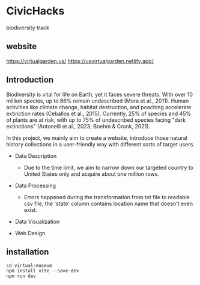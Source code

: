 # CivicHacks
biodiversity track

## website
https://virtualgarden.us/
https://usvirtualgarden.netlify.app/

## Introduction

Biodiversity is vital for life on Earth, yet it faces severe threats. With over 10 million species, up to 86% remain undescribed (Mora et al., 2011). Human activities like climate change, habitat destruction, and poaching accelerate extinction rates (Ceballos et al., 2015). Currently, 25% of species and 45% of plants are at risk, with up to 75% of undescribed species facing "dark extinctions" (Antonelli et al., 2023; Boehm & Cronk, 2021).

In this project, we mainly aim to create a website,
introduce those natural history collections in a user-friendly way with different sorts of target users.

- Data Description
  - Due to the time limit, we aim to narrow down our targeted country to United States only and acquire about one million rows.
- Data Processing
  - Errors happened during the transformation from txt file to readable csv file, the 'state' column contains location name that doesn't even exist. 
  
- Data Visualization
- Web Design



## installation
```
cd virtual-museum
npm install vite --save-dev
npm run dev
```
